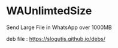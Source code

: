 # WAUnlimtedSize
Send Large File in WhatsApp over 1000MB

deb file : https://slogutis.github.io/debs/

